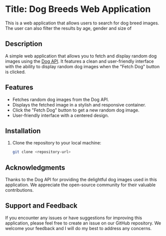  # Title: Dog Breeds Web Application 
This is a web application that allows users to search for dog breed images. The user can also filter the results by age, gender and size of
## Description
A simple web application that allows you to fetch and display random dog images using the [Dog API](https://dog.ceo/api/breeds/image/random). It features a clean and user-friendly interface with the ability to display random dog images when the "Fetch Dog" button is clicked.



## Features

- Fetches random dog images from the Dog API.
- Displays the fetched image in a stylish and responsive container.
- Click the "Fetch Dog" button to get a new random dog image.
- User-friendly interface with a centered design.



## Installation

1. Clone the repository to your local machine:

   ```bash
   git clone <repository-url>
   

 ## Acknowledgments 
Thanks to the Dog API for providing the delightful dog images used in this application.
We appreciate the open-source community for their valuable contributions.



 ##  Support and Feedback
 If you encounter any issues or have suggestions for improving this application, please feel free to create an issue on our GitHub repository. We welcome your feedback and  I will do my  best to address any concerns.

